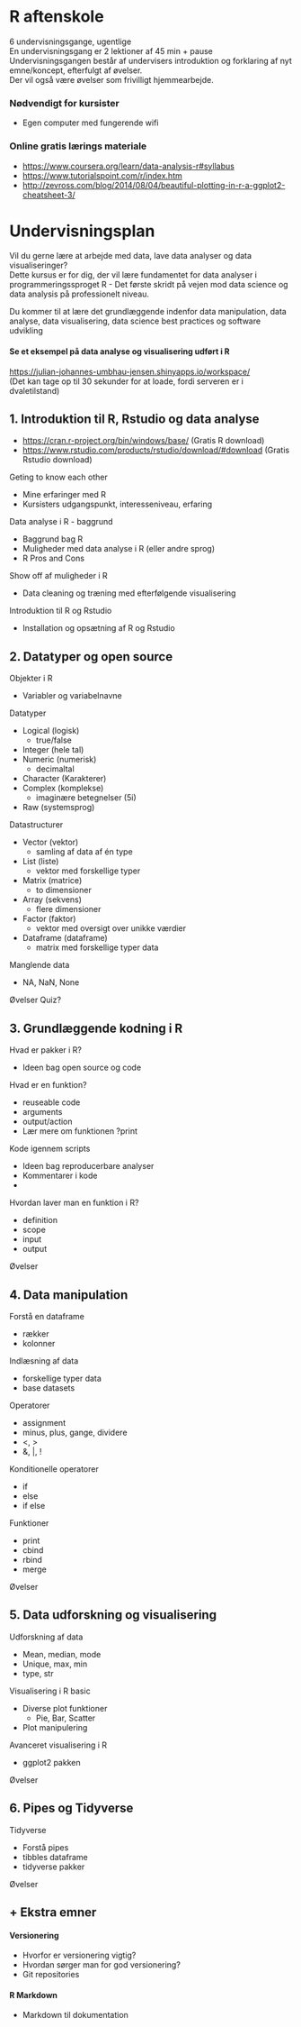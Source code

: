# R aftenskole
6 undervisningsgange, ugentlige \
En undervisningsgang er 2 lektioner af 45 min + pause \
Undervisningsgangen består af undervisers introduktion og forklaring af nyt emne/koncept, efterfulgt af øvelser. \
Der vil også være øvelser som frivilligt hjemmearbejde.

### Nødvendigt for kursister
- Egen computer med fungerende wifi

### Online gratis lærings materiale
- https://www.coursera.org/learn/data-analysis-r#syllabus
- https://www.tutorialspoint.com/r/index.htm
- http://zevross.com/blog/2014/08/04/beautiful-plotting-in-r-a-ggplot2-cheatsheet-3/



# Undervisningsplan
Vil du gerne lære at arbejde med data, lave data analyser og data visualiseringer? \
Dette kursus er for dig, der vil lære fundamentet for data analyser i programmeringssproget R - Det første skridt på vejen mod data science og data analysis på professionelt niveau. 

Du kommer til at lære det grundlæggende indenfor data manipulation, data analyse, data visualisering, data science best practices og software udvikling

#### Se et eksempel på data analyse og visualisering udført i R
https://julian-johannes-umbhau-jensen.shinyapps.io/workspace/ \
(Det kan tage op til 30 sekunder for at loade, fordi serveren er i dvaletilstand)

## 1. Introduktion til R, Rstudio og data analyse
- https://cran.r-project.org/bin/windows/base/ (Gratis R download)
- https://www.rstudio.com/products/rstudio/download/#download (Gratis Rstudio download)

Geting to know each other
- Mine erfaringer med R
- Kursisters udgangspunkt, interesseniveau, erfaring

Data analyse i R - baggrund
- Baggrund bag R
- Muligheder med data analyse i R (eller andre sprog)
- R Pros and Cons

Show off af muligheder i R
- Data cleaning og træning med efterfølgende visualisering

Introduktion til R og Rstudio
- Installation og opsætning af R og Rstudio

## 2. Datatyper og open source
Objekter i R
- Variabler og variabelnavne

Datatyper
- Logical (logisk)
    - true/false
- Integer (hele tal)
- Numeric (numerisk)
    - decimaltal
- Character (Karakterer)
- Complex (komplekse)
    - imaginære betegnelser (5i)
- Raw (systemsprog)

Datastructurer
- Vector (vektor)
    - samling af data af én type
- List (liste)
    - vektor med forskellige typer
- Matrix (matrice)
    - to dimensioner
- Array (sekvens)
    - flere dimensioner
- Factor (faktor)
    - vektor med oversigt over unikke værdier
- Dataframe (dataframe)
    - matrix med forskellige typer data

Manglende data
- NA, NaN, None

Øvelser
Quiz?

## 3. Grundlæggende kodning i R
Hvad er pakker i R?
- Ideen bag open source og code

Hvad er en funktion?
- reuseable code
- arguments
- output/action
- Lær mere om funktionen ?print

Kode igennem scripts
- Ideen bag reproducerbare analyser
- Kommentarer i kode
- 

Hvordan laver man en funktion i R?
- definition
- scope
- input
- output

Øvelser

## 4. Data manipulation

Forstå en dataframe
- rækker
- kolonner

Indlæsning af data
- forskellige typer data
- base datasets

Operatorer
- assignment
- minus, plus, gange, dividere
- <, >
- &, |, !

Konditionelle operatorer
- if
- else
- if else

Funktioner
- print
- cbind
- rbind
- merge

Øvelser

## 5. Data udforskning og visualisering 
Udforskning af data
- Mean, median, mode
- Unique, max, min
- type, str

Visualisering i R basic
- Diverse plot funktioner
    - Pie, Bar, Scatter
- Plot manipulering

Avanceret visualisering i R
- ggplot2 pakken

Øvelser

## 6. Pipes og Tidyverse
Tidyverse
- Forstå pipes
- tibbles dataframe
- tidyverse pakker

Øvelser

## + Ekstra emner
#### Versionering
- Hvorfor er versionering vigtig?
- Hvordan sørger man for god versionering?
- Git repositories

#### R Markdown 
- Markdown til dokumentation

